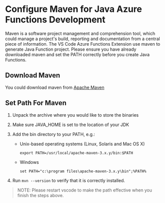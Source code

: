 # Configure Maven for Java Azure Functions Development

Maven is a software project management and comprehension tool, which could manage a project's build, reporting and documentation from a central piece of information. The VS Code Azure Functions Extension use maven to generate Java Function project. Please ensure you have already downloaded maven and set the PATH correctly before you create Java Functions.

## Download Maven

You could download maven from [Apache Maven](https://maven.apache.org/download.cgi)

## Set Path For Maven

1. Unpack the archive where you would like to store the binaries

2. Make sure JAVA_HOME is set to the location of your JDK

3. Add the bin directory to your PATH, e.g.:
    * Unix-based operating systems (Linux, Solaris and Mac OS X)

       `export PATH=/usr/local/apache-maven-3.x.y/bin:$PATH`
    * Windows

      `set PATH="c:\program files\apache-maven-3.x.y\bin";%PATH%`

4. Run `mvn --version` to verify that it is correctly installed.

> NOTE: Please restart vscode to make the path effective when you finish the steps above.
